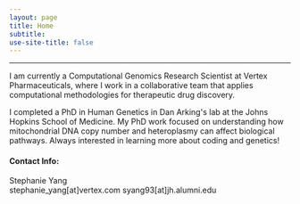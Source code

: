 ```yaml
---
layout: page
title: Home
subtitle: 
use-site-title: false
---
```

------------------------------

I am currently a Computational Genomics Research Scientist at Vertex Pharmaceuticals, where I work in a collaborative team that applies computational methodologies for therapeutic drug discovery.  

I completed a PhD in Human Genetics in Dan Arking's lab at the Johns Hopkins School of Medicine.  My PhD work focused on understanding how mitochondrial DNA copy number and heteroplasmy can affect biological pathways.  Always interested in learning more about coding and genetics!

#### Contact Info:  
Stephanie Yang    
stephanie_yang[at]vertex.com
syang93[at]jh.alumni.edu  
